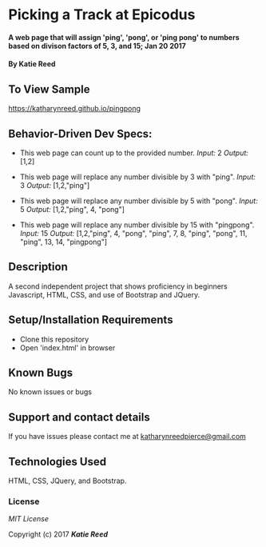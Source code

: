 # Picking a Track at Epicodus

#### A web page that will assign 'ping', 'pong', or 'ping pong' to numbers based on divison factors of 5, 3, and 15; Jan 20 2017

#### By Katie Reed

## To View Sample

https://katharynreed.github.io/pingpong

## Behavior-Driven Dev Specs:

* This web page can count up to the provided number.
*Input:* 2
*Output:* [1,2]

* This web page will replace any number divisible by 3 with "ping".
*Input:* 3
*Output:* [1,2,"ping"]

* This web page will replace any number divisible by 5 with "pong".
*Input:* 5
*Output:* [1,2,"ping", 4, "pong"]

* This web page will replace any number divisible by 15 with "pingpong".
*Input:* 15
*Output:* [1,2,"ping", 4, "pong", "ping", 7, 8, "ping", "pong", 11, "ping", 13, 14, "pingpong"]

## Description

A second independent project that shows proficiency in beginners Javascript, HTML, CSS, and use of Bootstrap and JQuery.

## Setup/Installation Requirements

* Clone this repository
* Open 'index.html' in browser

## Known Bugs

No known issues or bugs

## Support and contact details

If you have issues please contact me at katharynreedpierce@gmail.com

## Technologies Used

HTML, CSS, JQuery, and Bootstrap.

### License

*MIT License*

Copyright (c) 2017 **_Katie Reed_**
